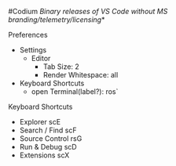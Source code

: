 #Codium
*Binary releases of VS Code without MS branding/telemetry/licensing**

Preferences
- Settings
  - Editor
    - Tab Size: 2
    - Render Whitespace: all
- Keyboard Shortcuts
  - open Terminal(label?): ros`

Keyboard Shortcuts
- Explorer		scE
- Search / Find 	scF
- Source Control	rsG
- Run &amp; Debug	scD
- Extensions		scX


